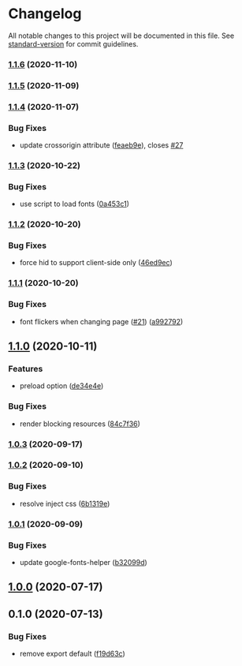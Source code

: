 # Changelog

All notable changes to this project will be documented in this file. See [standard-version](https://github.com/conventional-changelog/standard-version) for commit guidelines.

### [1.1.6](https://github.com/nuxt-community/google-fonts/compare/v1.1.5...v1.1.6) (2020-11-10)

### [1.1.5](https://github.com/nuxt-community/google-fonts/compare/v1.1.4...v1.1.5) (2020-11-09)

### [1.1.4](https://github.com/nuxt-community/google-fonts/compare/v1.1.3...v1.1.4) (2020-11-07)


### Bug Fixes

* update crossorigin attribute ([feaeb9e](https://github.com/nuxt-community/google-fonts/commit/feaeb9e23f9522c1754918640d72bbc6ba760bf5)), closes [#27](https://github.com/nuxt-community/google-fonts/issues/27)

### [1.1.3](https://github.com/nuxt-community/google-fonts/compare/v1.1.2...v1.1.3) (2020-10-22)


### Bug Fixes

* use script to load fonts ([0a453c1](https://github.com/nuxt-community/google-fonts/commit/0a453c14375c68ea2ff95d45ae7a02702954a01f))

### [1.1.2](https://github.com/nuxt-community/google-fonts/compare/v1.1.1...v1.1.2) (2020-10-20)


### Bug Fixes

* force hid to support client-side only ([46ed9ec](https://github.com/nuxt-community/google-fonts/commit/46ed9ecd53c283c1f3dccdc8b364aa300eb4ab7e))

### [1.1.1](https://github.com/nuxt-community/google-fonts/compare/v1.1.0...v1.1.1) (2020-10-20)


### Bug Fixes

* font flickers when changing page ([#21](https://github.com/nuxt-community/google-fonts/issues/21)) ([a992792](https://github.com/nuxt-community/google-fonts/commit/a99279206e8432003303507d70b17c8561e90ea0))

## [1.1.0](https://github.com/nuxt-community/google-fonts/compare/v1.0.3...v1.1.0) (2020-10-11)


### Features

* preload option ([de34e4e](https://github.com/nuxt-community/google-fonts/commit/de34e4e557e81d01ccb4c1646992bcc3c448ff05))


### Bug Fixes

* render blocking resources ([84c7f36](https://github.com/nuxt-community/google-fonts/commit/84c7f360d6b97eb07a9970a6826b1a7b2a40274b))

### [1.0.3](https://github.com/nuxt-community/google-fonts/compare/v1.0.2...v1.0.3) (2020-09-17)

### [1.0.2](https://github.com/nuxt-community/google-fonts/compare/v1.0.1...v1.0.2) (2020-09-10)


### Bug Fixes

* resolve inject css ([6b1319e](https://github.com/nuxt-community/google-fonts/commit/6b1319e3b0f93e50624b2aa4550c05d0475b89cd))

### [1.0.1](https://github.com/nuxt-community/google-fonts/compare/v1.0.0...v1.0.1) (2020-09-09)


### Bug Fixes

* update google-fonts-helper ([b32099d](https://github.com/nuxt-community/google-fonts/commit/b32099d3d88620fcd7b4c355a07f9c589f7da5b6))

## [1.0.0](https://github.com/nuxt-community/google-fonts/compare/v0.1.0...v1.0.0) (2020-07-17)

## 0.1.0 (2020-07-13)


### Bug Fixes

* remove export default ([f19d63c](https://github.com/nuxt-community/google-fonts/commit/f19d63c18ef1b84e879ff0031cd6dd6f1bcee754))
